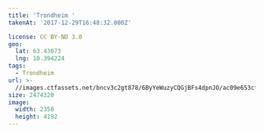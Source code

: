 ```yaml
---
title: 'Trondheim '
takenAt: '2017-12-29T16:48:32.000Z'

license: CC BY-ND 3.0
geo:
  lat: 63.43073
  lng: 10.394224
tags:
  - Trondheim
url: >-
  //images.ctfassets.net/bncv3c2gt878/6ByYeWuzyCQGjBFs4dpnJO/ac09e653cf56f275c3a53c9f8a7c545d/trondheim_25504900668_o
size: 2474320
image:
  width: 2358
  height: 4192
---
```

